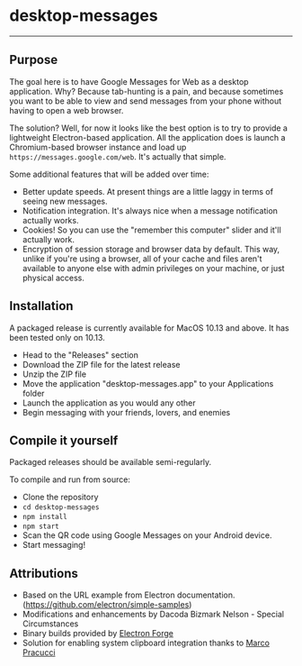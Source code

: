 # desktop-messages

-----------------

## Purpose

The goal here is to have Google Messages for Web as a desktop application. Why? Because tab-hunting is a pain, and because sometimes you want to be able to view and send messages from your phone without having to open a web browser.

The solution? Well, for now it looks like the best option is to try to provide a lightweight Electron-based application. All the application does is launch a Chromium-based browser instance and load up `https://messages.google.com/web`. It's actually that simple.

Some additional features that will be added over time:

- Better update speeds. At present things are a little laggy in terms of seeing new messages.
- Notification integration. It's always nice when a message notification actually works.
- Cookies! So you can use the "remember this computer" slider and it'll actually work.
- Encryption of session storage and browser data by default. This way, unlike if you're using a browser, all of your cache and files aren't available to anyone else with admin privileges on your machine, or just physical access.

## Installation

A packaged release is currently available for MacOS 10.13 and above. It has been tested only on 10.13.

- Head to the "Releases" section
- Download the ZIP file for the latest release
- Unzip the ZIP file
- Move the application "desktop-messages.app" to your Applications folder
- Launch the application as you would any other
- Begin messaging with your friends, lovers, and enemies

## Compile it yourself

Packaged releases should be available semi-regularly.

To compile and run from source:

- Clone the repository
- `cd desktop-messages`
- `npm install`
- `npm start`
- Scan the QR code using Google Messages on your Android device.
- Start messaging!

## Attributions

- Based on the URL example from Electron documentation. (https://github.com/electron/simple-samples)
- Modifications and enhancements by Dacoda Bizmark Nelson - Special Circumstances
- Binary builds provided by [Electron Forge](https://www.electronforge.io/)
- Solution for enabling system clipboard integration thanks to [Marco Pracucci](https://pracucci.com/atom-electron-enable-copy-and-paste.html)

